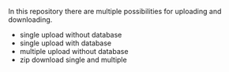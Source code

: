 In this repository there are multiple possibilities for uploading and downloading.

- single upload without database
- single upload with database
- multiple upload without database
- zip download single and multiple
